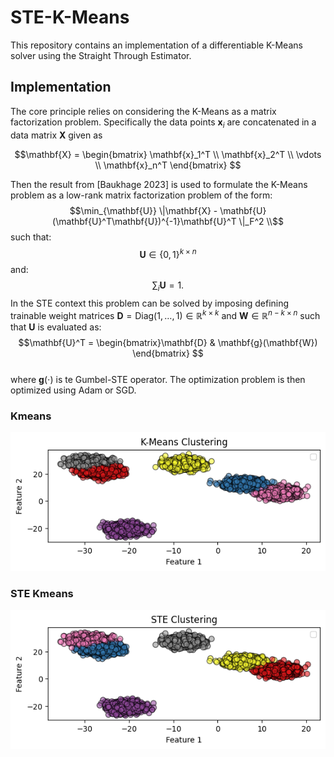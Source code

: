 # STE-K-Means

This repository contains an implementation of a differentiable K-Means solver using the Straight Through Estimator. 


## Implementation
The core principle relies on considering the K-Means as a matrix factorization problem. Specifically the data points $\mathbf{x}_i$ are concatenated in a data matrix $\mathbf{X}$ given as 
```math
\mathbf{X} = \begin{bmatrix} \mathbf{x}_1^T \\
    \mathbf{x}_2^T \\
    \vdots \\
    \mathbf{x}_n^T \end{bmatrix} 
```
Then the result from [Baukhage 2023] is used to formulate the K-Means problem as a low-rank matrix factorization problem of the form:
$$\min_{\mathbf{U}} \|\mathbf{X} - \mathbf{U}(\mathbf{U}^T\mathbf{U})^{-1}\mathbf{U}^T \|_F^2 \\$$
such that:
$$\mathbf{U} \in \{0,1\}^{k \times n}$$
and:
$$\sum_i \mathbf{U} = 1.$$
In the STE context this problem can be solved by imposing defining trainable weight matrices $\mathbf{D} = \text{Diag}(1, \dots, 1) \in \mathbb{R}^{k \times k}$ and $\mathbf{W} \in \mathbb{R}^{n - k \times n}$ such that $\mathbf{U}$ is evaluated as:
$$\mathbf{U}^T = \begin{bmatrix}\mathbf{D} & \mathbf{g}(\mathbf{W}) \end{bmatrix} $$  
where $\mathbf{g}(\cdot)$ is te Gumbel-STE operator. The optimization problem is then optimized using Adam or SGD. 

### Kmeans
![Model Folding Concept Figure](figures/km.png)

### STE Kmeans
![Model Folding Concept Figure](figures/ste.png)